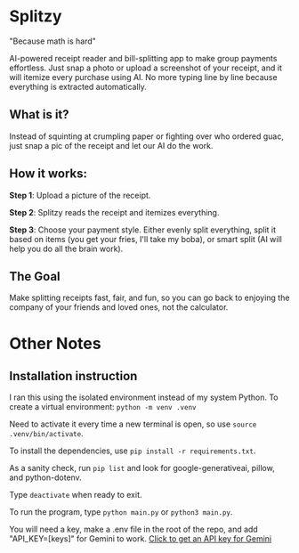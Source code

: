 # Splitzy

"Because math is hard"

AI-powered receipt reader and bill-splitting app to make group payments effortless. Just snap a photo or upload a screenshot of your receipt, and it will itemize every purchase using AI. No more typing line by line because everything is extracted automatically.

## What is it?
Instead of squinting at crumpling paper or fighting over who ordered guac, just snap a pic of the receipt and let our AI do the work.

## How it works:
**Step 1**: Upload a picture of the receipt.

**Step 2**: Splitzy reads the receipt and itemizes everything.

**Step 3**: Choose your payment style. Either evenly split everything, split it based on items (you get your fries, I'll take my boba), or smart split (AI will help you do all the brain work).

## The Goal
Make splitting receipts fast, fair, and fun, so you can go back to enjoying the company of your friends and loved ones, not the calculator.

# Other Notes 

## Installation instruction

I ran this using the isolated environment instead of my system Python. To create a virtual environment: ``python -m venv .venv``

Need to activate it every time a new terminal is open, so use ``source .venv/bin/activate``. 

To install the dependencies, use ``pip install -r requirements.txt``.

As a sanity check, run ``pip list`` and look for google-generativeai, pillow, and python-dotenv.

Type ``deactivate`` when ready to exit.

To run the program, type ``python main.py`` or ``python3 main.py``.


You will need a key, make a .env file in the root of the repo, and add "API_KEY=[keys]" for Gemini to work.
[Click to get an API key for Gemini ](https://aistudio.google.com/app/apikey)